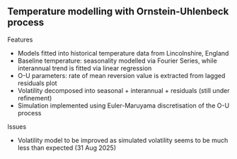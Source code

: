 ## Temperature modelling with Ornstein-Uhlenbeck process
Features
* Models fitted into historical temperature data from Lincolnshire, England
* Baseline temperature: seasonality modelled via Fourier Series, while interannual trend is fitted via linear regression
* O-U parameters: rate of mean reversion value is extracted from lagged residuals plot
* Volatility decomposed into seasonal + interannual + residuals (still under refinement)
* Simulation implemented using Euler-Maruyama discretisation of the O-U process

Issues
* Volatility model to be improved as simulated volatility seems to be much less than expected (31 Aug 2025)
